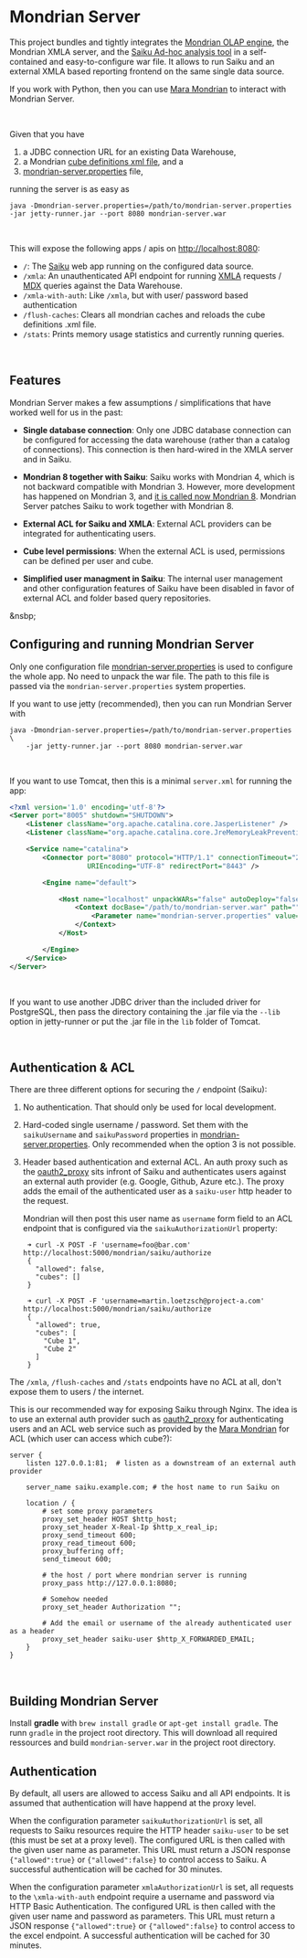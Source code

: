 # Mondrian Server

This project bundles and tightly integrates the [Mondrian OLAP engine](http://mondrian.pentaho.com), the Mondrian XMLA server, and the [Saiku Ad-hoc analysis tool](http://meteorite.bi/saiku) in a self-contained and easy-to-configure war file. It allows to run Saiku and an external XMLA based reporting frontend on the same single data source.

If you work with Python, then you can use [Mara Mondrian](https://github.com/project-a/mara-mondrian) to interact with Mondrian Server.

&nbsp;


Given that you have

1. a JDBC connection URL for an existing Data Warehouse,
2. a Mondrian [cube definitions xml file](https://mondrian.pentaho.com/documentation/schema.php), and a
3. [mondrian-server.properties](mondrian-server.properties) file,

running the server is as easy as

```
java -Dmondrian-server.properties=/path/to/mondrian-server.properties -jar jetty-runner.jar --port 8080 mondrian-server.war
```

&nbsp;

This will expose the following apps / apis on [http://localhost:8080](http://localhost:8080):

- `/`: The [Saiku](http://meteorite.bi/saiku) web app running on the configured data source.
- `/xmla`: An unauthenticated API endpoint for running [XMLA](https://en.wikipedia.org/wiki/XML_for_Analysis) requests / [MDX](https://en.wikipedia.org/wiki/MultiDimensional_eXpressions) queries against the Data Warehouse.
- `/xmla-with-auth`: Like `/xmla`, but with user/ password based authentication
- `/flush-caches`: Clears all mondrian caches and reloads the cube definitions .xml file.
- `/stats`: Prints memory usage statistics and currently running queries.


&nbsp;

## Features

Mondrian Server makes a few assumptions / simplifications that have worked well for us in the past:

- **Single database connection**: Only one JDBC database connection can be configured for accessing the data warehouse (rather than a catalog of connections). This connection is then hard-wired in the XMLA server and in Saiku.

- **Mondrian 8 together with Saiku**: Saiku works with Mondrian 4, which is not backward compatible with Mondrian 3. However, more development has happened on Mondrian 3, and [it is called now Mondrian 8](https://community.hitachivantara.com/thread/14069-what-is-the-status-of-mondrian-4x-where-is-the-latest-code). Mondrian Server patches Saiku to work together with Mondrian 8.

- **External ACL for Saiku and XMLA**: External ACL providers can be integrated for authenticating users.

- **Cube level permissions**: When the external ACL is used, permissions can be defined per user and cube.

- **Simplified user managment in Saiku**: The internal user management and other configuration features of Saiku have been disabled in favor of external ACL and folder based query repositories.

&nsbp;


## Configuring and running Mondrian Server

Only one configuration file [mondrian-server.properties](mondrian-server.properties) is used to configure the whole app. No need to unpack the war file. The path to this file is passed via the `mondrian-server.properties` system properties.

If you want to use jetty (recommended), then you can run Mondrian Server with 

```
java -Dmondrian-server.properties=/path/to/mondrian-server.properties \
    -jar jetty-runner.jar --port 8080 mondrian-server.war
```

&nbsp;

If you want to use Tomcat, then this is a minimal `server.xml` for running the app:

```xml
<?xml version='1.0' encoding='utf-8'?>
<Server port="8005" shutdown="SHUTDOWN">
    <Listener className="org.apache.catalina.core.JasperListener" />
    <Listener className="org.apache.catalina.core.JreMemoryLeakPreventionListener" />

    <Service name="catalina">
        <Connector port="8080" protocol="HTTP/1.1" connectionTimeout="20000"
                   URIEncoding="UTF-8" redirectPort="8443" />

        <Engine name="default">

            <Host name="localhost" unpackWARs="false" autoDeploy="false">
                <Context docBase="/path/to/mondrian-server.war" path="" crossContext="true" swallowOutput="true" reloadable="false" >
                    <Parameter name="mondrian-server.properties" value="/path/to/mondrian-server.properties" override="false"/>
                </Context>
            </Host>

        </Engine>
    </Service>
</Server>
```

&nbsp;

If you want to use another JDBC driver than the included driver for PostgreSQL, then pass the directory containing the .jar file via the `--lib` option in jetty-runner or put the .jar file in the `lib` folder of Tomcat.

&nbsp;

## Authentication & ACL

There are three different options for securing the `/` endpoint (Saiku):

1. No authentication. That should only be used for local development.

2. Hard-coded single username / password. Set them with the `saikuUsername` and `saikuPassword` properties in [mondrian-server.properties](mondrian-server.properties). Only recommended when the option 3 is not possible.

3. Header based authentication and external ACL. An auth proxy such as the [oauth2_proxy](https://github.com/pusher/oauth2_proxy) sits infront of Saiku and authenticates users against an external auth provider (e.g. Google, Github, Azure etc.). The proxy adds the email of the authenticated user as a `saiku-user` http header to the request. 

   Mondrian will then post this user name as `username` form field to an ACL endpoint that is configured via the `saikuAuthorizationUrl` property:
   
        ➜ curl -X POST -F 'username=foo@bar.com' http://localhost:5000/mondrian/saiku/authorize
        {
          "allowed": false, 
          "cubes": []
        }
        
        ➜ curl -X POST -F 'username=martin.loetzsch@project-a.com' http://localhost:5000/mondrian/saiku/authorize
        {
          "allowed": true, 
          "cubes": [
            "Cube 1", 
            "Cube 2"
          ]
        }
   
    


The `/xmla`, `/flush-caches` and `/stats` endpoints have no ACL at all, don't expose them to users / the internet.

This is our recommended way for exposing Saiku through Nginx. The idea is to use an external auth provider such as [oauth2_proxy](https://github.com/pusher/oauth2_proxy) for authenticating users and an ACL web service such as provided by the [Mara Mondrian](https://github.com/project-a/mara-mondrian) for ACL (which user can access which cube?):

```nginx
server {
    listen 127.0.0.1:81;  # listen as a downstream of an external auth provider
    
    server_name saiku.example.com; # the host name to run Saiku on

    location / {
        # set some proxy parameters
        proxy_set_header HOST $http_host;
        proxy_set_header X-Real-Ip $http_x_real_ip;
        proxy_send_timeout 600;
        proxy_read_timeout 600;
        proxy_buffering off;
        send_timeout 600;

        # the host / port where mondrian server is running
        proxy_pass http://127.0.0.1:8080; 
        
        # Somehow needed
        proxy_set_header Authorization ""; 
        
        # Add the email or username of the already authenticated user as a header
        proxy_set_header saiku-user $http_X_FORWARDED_EMAIL;       
    }
}

```

&nbsp;

## Building Mondrian Server

Install **gradle** with `brew install gradle` or `apt-get install gradle`. The runn `gradle` in the project root directory. This will download all required ressources and build `mondrian-server.war` in the project root directory.


Authentication
--------------

By default, all users are allowed to access Saiku and all API endpoints. It is
assumed that authentication will have happend at the proxy level.

When the configuration parameter `saikuAuthorizationUrl` is set, all requests to Saiku
resources require the HTTP header `saiku-user` to be set (this must be set at a proxy level).
The configured URL is then called with the given user name as parameter. This URL must
return a JSON response `{"allowed":true}` or `{"allowed":false}` to control access to Saiku.
A successful authentication will be cached for 30 minutes.

When the configuration parameter `xmlaAuthorizationUrl` is set, all requests to the
`\xmla-with-auth` endpoint require a username and password via HTTP Basic Authentication.
The configured URL is then called with the given user name and password as parameters.
This URL must return a JSON response `{"allowed":true}` or `{"allowed":false}` to control
access to the excel endpoint. A successful authentication will be cached for 30 minutes.

